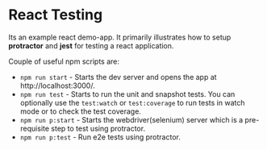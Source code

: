# React Testing

Its an example react demo-app. It primarily illustrates how to setup **protractor** and **jest** for testing a react application. 

Couple of useful npm scripts are:

* `npm run start` - Starts the dev server and opens the app at http://localhost:3000/.
* `npm run test` - Starts to run the unit and snapshot tests. You can optionally use the `test:watch` or `test:coverage` to run tests in watch mode or to check the test coverage.
* `npm run p:start` - Starts the webdriver(selenium) server which is a pre-requisite step to test using protractor.
* `npm run p:test` - Run e2e tests using protractor.
